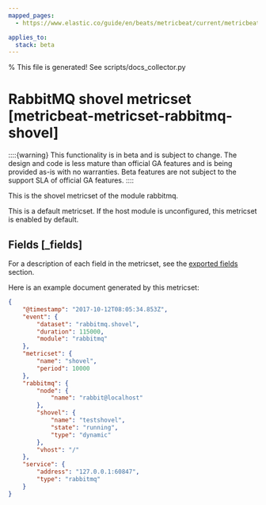 ```yaml
---
mapped_pages:
  - https://www.elastic.co/guide/en/beats/metricbeat/current/metricbeat-metricset-rabbitmq-shovel.html

applies_to:
  stack: beta
---
```


% This file is generated! See scripts/docs_collector.py

# RabbitMQ shovel metricset [metricbeat-metricset-rabbitmq-shovel]

::::{warning}
This functionality is in beta and is subject to change. The design and code is less mature than official GA features and is being provided as-is with no warranties. Beta features are not subject to the support SLA of official GA features.
::::


This is the shovel metricset of the module rabbitmq.

This is a default metricset. If the host module is unconfigured, this metricset is enabled by default.

## Fields [_fields]

For a description of each field in the metricset, see the [exported fields](/reference/metricbeat/exported-fields-rabbitmq.md) section.

Here is an example document generated by this metricset:

```json
{
    "@timestamp": "2017-10-12T08:05:34.853Z",
    "event": {
        "dataset": "rabbitmq.shovel",
        "duration": 115000,
        "module": "rabbitmq"
    },
    "metricset": {
        "name": "shovel",
        "period": 10000
    },
    "rabbitmq": {
        "node": {
            "name": "rabbit@localhost"
        },
        "shovel": {
            "name": "testshovel",
            "state": "running",
            "type": "dynamic"
        },
        "vhost": "/"
    },
    "service": {
        "address": "127.0.0.1:60847",
        "type": "rabbitmq"
    }
}
```
